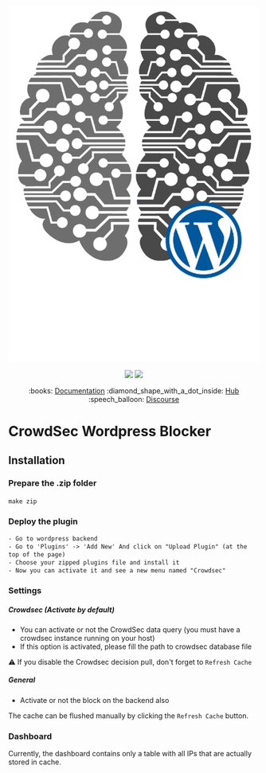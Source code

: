 <p align="center">
<img src="docs/assets/crowdsec_wp_logo.png" alt="CrowdSec" title="CrowdSec" />
</p>


<p align="center">
<img src="https://github.com/crowdsecurity/crowdsec/workflows/Go/badge.svg">
<img src="https://github.com/crowdsecurity/crowdsec/workflows/build-binary-package/badge.svg">
</p>

<p align="center">
:books: <a href="https://doc.crowdsec.net">Documentation</a>
:diamond_shape_with_a_dot_inside: <a href="https://hub.crowdsec.net">Hub</a>
:speech_balloon: <a href="https://discourse.crowdsec.net">Discourse </a>
</p>

<p align="center">
    <h1> CrowdSec Wordpress Blocker </h1>
</p>

## Installation

### Prepare the .zip folder

```make zip```

### Deploy the plugin

```
- Go to wordpress backend
- Go to 'Plugins' -> 'Add New' And click on "Upload Plugin" (at the top of the page)
- Choose your zipped plugins file and install it
- Now you can activate it and see a new menu named "Crowdsec"
```

### Settings

##### Crowdsec (Activate by default)

- You can activate or not the CrowdSec data query (you must have a crowdsec instance running on your host)
- If this option is activated, please fill the path to crowdsec database file

:warning: If you disable the Crowdsec decision pull, don't forget to `Refresh Cache`

##### General

 - Activate or not the block on the backend also
 
The cache can be flushed manually by clicking the `Refresh Cache` button. 

### Dashboard

Currently, the dashboard contains only a table with all IPs that are actually stored in cache.


